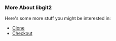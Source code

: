 
### More About libgit2
Here's some more stuff you might be interested in:

* [Clone](/2013/02/01/stupid-libgit2-tricks-cloning/)
* [Checkout](/2013/02/07/stupid-libgit2-tricks-checkout/)
